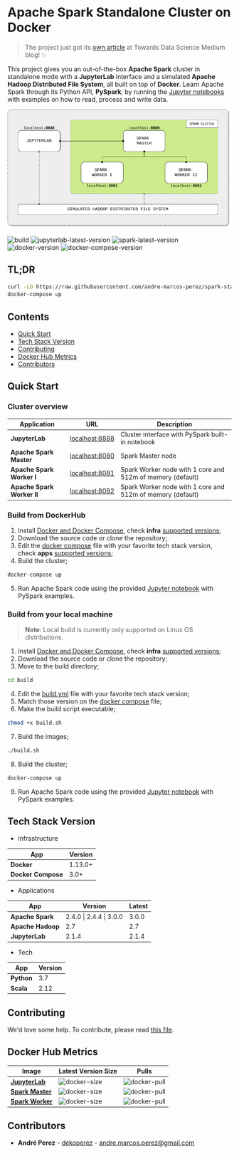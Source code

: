 # Apache Spark Standalone Cluster on Docker
> The project just got its [own article](https://towardsdatascience.com/apache-spark-cluster-on-docker-ft-a-juyterlab-interface-418383c95445) at Towards Data Science Medium blog! :sparkles:

This project gives you an out-of-the-box **Apache Spark** cluster in standalone mode with a **JupyterLab** interface and a simulated **Apache Hadoop Distributed File System**, all built on top of **Docker**. Learn Apache Spark through its Python API, **PySpark**, by running the [Jupyter notebooks](build/workspace/pyspark.ipynb) with examples on how to read, process and write data.

<p align="center"><img src="docs/image/cluster-architecture.png"></p>

![build](https://github.com/andre-marcos-perez/spark-standalone-cluster-on-docker/workflows/build/badge.svg?branch=master)
![jupyterlab-latest-version](https://img.shields.io/docker/v/andreper/jupyterlab/2.1.4-spark-3.0.0?color=yellow&label=jupyterlab-latest)
![spark-latest-version](https://img.shields.io/docker/v/andreper/spark-master/3.0.0-hadoop-2.7?color=yellow&label=spark-latest)
![docker-version](https://img.shields.io/badge/docker-v1.13.0%2B-blue)
![docker-compose-version](https://img.shields.io/badge/docker--compose-v3.0%2B-blue)

## TL;DR

```bash
curl -LO https://raw.githubusercontent.com/andre-marcos-perez/spark-standalone-cluster-on-docker/master/docker-compose.yml
docker-compose up
```

## Contents

- [Quick Start](#quick-start)
- [Tech Stack Version](#tech-stack-version)
- [Contributing](#contributing)
- [Docker Hub Metrics](#docker-hub-metrics)
- [Contributors](#contributors)

## <a name="quick-start"></a>Quick Start

### Cluster overview

| Application                | URL                                      | Description                                                |
| -------------------------- | ---------------------------------------- | ---------------------------------------------------------- |
| **JupyterLab**             | [localhost:8888](http://localhost:8888/) | Cluster interface with PySpark built-in notebook           |
| **Apache Spark Master**    | [localhost:8080](http://localhost:8080/) | Spark Master node                                          |
| **Apache Spark Worker I**  | [localhost:8081](http://localhost:8081/) | Spark Worker node with 1 core and 512m of memory (default) |
| **Apache Spark Worker II** | [localhost:8082](http://localhost:8082/) | Spark Worker node with 1 core and 512m of memory (default) |

### Build from DockerHub

1. Install [Docker and Docker Compose](https://docs.docker.com/get-docker/), check **infra** [supported versions](#tech-stack-version);
2. Download the source code or clone the repository;
3. Edit the [docker compose](docker-compose.yml) file with your favorite tech stack version, check **apps** [supported versions](#tech-stack-version);
4. Build the cluster;

```bash
docker-compose up
```

5. Run Apache Spark code using the provided [Jupyter notebook](build/workspace/pyspark.ipynb) with PySpark examples.

### Build from your local machine

> **Note**: Local build is currently only supported on Linux OS distributions.

1. Install [Docker and Docker Compose](https://docs.docker.com/get-docker/), check **infra** [supported versions](#tech-stack-version);
2. Download the source code or clone the repository;
3. Move to the build directory;

```bash
cd build
```

4. Edit the [build.yml](build/build.yml) file with your favorite tech stack version;
5. Match those version on the [docker compose](build/docker-compose.yml) file;
6. Make the build script executable;

```bash
chmod +x build.sh
```

7. Build the images;

```bash
./build.sh
```

8. Build the cluster;

```bash
docker-compose up
```

9. Run Apache Spark code using the provided [Jupyter notebook](build/workspace/pyspark.ipynb) with PySpark examples.

## <a name="tech-stack-version"></a>Tech Stack Version

- Infrastructure

| App                | Version            |
| ------------------ | ------------------ |
| **Docker**         | 1.13.0+            |
| **Docker Compose** | 3.0+               |

- Applications

| App                | Version                 | Latest             |
| ------------------ | ----------------------  | ------------------ |
| **Apache Spark**   | 2.4.0 \| 2.4.4 \| 3.0.0 | 3.0.0              |
| **Apache Hadoop**  | 2.7                     | 2.7                |
| **JupyterLab**     | 2.1.4                   | 2.1.4              |

- Tech

| App                | Version            |
| ------------------ | ------------------ |
| **Python**         | 3.7                |
| **Scala**          | 2.12               |

## <a name="contributing"></a>Contributing

We'd love some help. To contribute, please read [this file](CONTRIBUTING.md).

## <a name="docker-hub-metrics"></a>Docker Hub Metrics

| Image                                                              | Latest Version Size                                                                                 | Pulls                                                                     |
| ------------------------------------------------------------------ | --------------------------------------------------------------------------------------------------- | ------------------------------------------------------------------------- |
| **[JupyterLab](https://hub.docker.com/r/andreper/jupyterlab)**     | ![docker-size](https://img.shields.io/docker/image-size/andreper/jupyterlab/latest)    | ![docker-pull](https://img.shields.io/docker/pulls/andreper/jupyterlab)   |
| **[Spark Master](https://hub.docker.com/r/andreper/spark-master)** | ![docker-size](https://img.shields.io/docker/image-size/andreper/spark-master/latest) | ![docker-pull](https://img.shields.io/docker/pulls/andreper/spark-master) |
| **[Spark Worker](https://hub.docker.com/r/andreper/spark-worker)** | ![docker-size](https://img.shields.io/docker/image-size/andreper/spark-worker/latest) | ![docker-pull](https://img.shields.io/docker/pulls/andreper/spark-worker) |

## <a name="contributors"></a>Contributors

 - **André Perez** - [dekoperez](https://twitter.com/dekoperez) - andre.marcos.perez@gmail.com